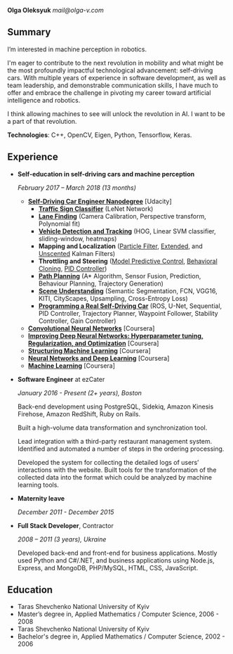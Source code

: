 **Olga Oleksyuk**
_mail@olga-v.com_

## Summary
I’m interested in machine perception in robotics. 

I'm eager to contribute to the next revolution in mobility and what might be the most profoundly impactful technological advancement: self-driving cars. With multiple years of experience in software development, as well as team leadership, and demonstrable communication skills, I have much to offer and embrace the challenge in pivoting my career toward artificial intelligence and robotics. 

I think allowing machines to see will unlock the revolution in AI. I want to be a part of that revolution.

**Technologies**: C++, OpenCV, Eigen, Python, Tensorflow, Keras.
 
## Experience

* **Self-education in self-driving cars and machine perception**

    _February 2017 – March 2018 (13 months)_

    * **[Self-Driving Car Engineer 
      Nanodegree](https://www.udacity.com/course/self-driving-car-engineer-nanodegree--nd013)** [Udacity] 
       * **[Traffic Sign Classifier](https://github.com/ooleksyuk/carnd-traffic-sign-classifier-project#top)** 
         (LeNet Network)
       * **[Lane Finding](https://github.com/ooleksyuk/CarND-Advanced-Lane-Lines#top)** (Camera Calibration, Perspective transform, Polynomial fit)
       * **[Vehicle Detection and Tracking](https://github.com/ooleksyuk/CarND-Vehicle-Detection#top)** (HOG, Linear SVM classifier, sliding-window, heatmaps)
       * **Mapping  and Localization** ([Particle Filter](https://github.com/ooleksyuk/CarND-Kidnapped-Vehicle-Project#top), [Extended](https://github.com/ooleksyuk/CarND-Extended-Kalman-Filter-Project#top), and [Unscented](https://github.com/ooleksyuk/CarND-Unscented-Kalman-Filter-Project#top) Kalman Filters)
       * **Throttling and Steering** ([Model Predictive Control](https://github.com/ooleksyuk/CarND-MPC-Project#top), [Behavioral Cloning](https://github.com/ooleksyuk/CarND-Behavioral-Cloning-P3#top), [PID Controller](https://github.com/ooleksyuk/CarND-PID-Control-Project#top))
       * **[Path Planning](https://github.com/ooleksyuk/CarND-Path-Planning-Project#top)** (A* Algorithm, Sensor Fusion, Prediction, Behaviour Planning, Trajectory Generation)
       * **[Scene Understanding](https://github.com/ooleksyuk/CarND-Semantic-Segmentation#top)** (Semantic Segmentation, FCN, VGG16, KITI, CityScapes, Upsampling, Cross-Entropy Loss)
       * **[Programming a Real Self-Driving Car](https://github.com/ooleksyuk/CarND-Capstone#top)** (ROS, U-Net, Sequential, PID Controller, Trajectory Planner, Waypoint Follower, Stability Controller, Gain Controller)
   * **[Convolutional Neural Networks](https://www.coursera.org/learn/convolutional-neural-networks)** [Coursera] 
   * **[Improving Deep Neural Networks: Hyperparameter tuning, Regularization, and Optimization](https://www.coursera.org/learn/deep-neural-network)** [Coursera] 
   * **[Structuring Machine Learning](https://www.coursera.org/learn/machine-learning-projects)** [Coursera]
   * **[Neural Networks and Deep Learning](https://www.coursera.org/learn/neural-networks-deep-learning)** [Coursera] 
   * **[Machine Learning](https://www.coursera.org/learn/machine-learning)** [Coursera] 

* **Software Engineer** at ezCater

    _January 2016 -  Present (2+ years), Boston_

    Back-end development using PostgreSQL, Sidekiq, Amazon Kinesis Firehose, Amazon RedShift, Ruby on Rails.

    Built a high-volume data transformation and synchronization tool.

    Lead integration with a third-party restaurant management system. Identified and automated a number of 
    steps in the ordering processing.

    Developed the system for collecting the detailed logs of users’ interactions with the website. Built tools 
    for the transformation of the collected data into the format which could be analyzed by machine learning 
      tools.

* **Maternity leave**

    _December 2011 - December 2015_

* **Full Stack Developer**, Contractor

    _2008 – 2011 (3 years), Ukraine_

    Developed back-end and front-end for business applications. Mostly used Python and C#/.NET, and business 
    applications using Node.js, Express, and MongoDB, PHP/MySQL, HTML, CSS, JavaScript.
 
## Education
* Taras Shevchenko National University of Kyiv
* Master’s degree in, Applied Mathematics / Computer Science, 2006 - 2008
* Taras Shevchenko National University of Kyiv
* Bachelor's degree in, Applied Mathematics / Computer Science, 2002 - 2006

